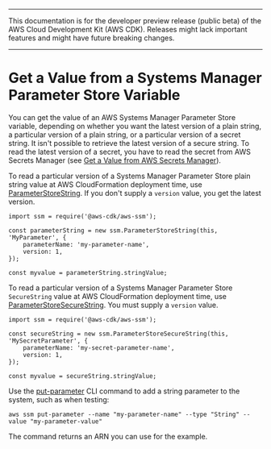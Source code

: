 --------

This documentation is for the developer preview release \(public beta\) of the AWS Cloud Development Kit \(AWS CDK\)\. Releases might lack important features and might have future breaking changes\.

--------

# Get a Value from a Systems Manager Parameter Store Variable<a name="get_ssm_value"></a>

You can get the value of an AWS Systems Manager Parameter Store variable, depending on whether you want the latest version of a plain string, a particular version of a plain string, or a particular version of a secret string\. It isn't possible to retrieve the latest version of a secure string\. To read the latest version of a secret, you have to read the secret from AWS Secrets Manager \(see [Get a Value from AWS Secrets Manager](get_secrets_manager_value.md)\)\.

To read a particular version of a Systems Manager Parameter Store plain string value at AWS CloudFormation deployment time, use [ParameterStoreString](https://docs.aws.amazon.com/cdk/api/latest/docs/@aws-cdk_aws-ssm.ParameterStoreString.html)\. If you don't supply a `version` value, you get the latest version\.

```
import ssm = require('@aws-cdk/aws-ssm');

const parameterString = new ssm.ParameterStoreString(this, 'MyParameter', {
    parameterName: 'my-parameter-name',
    version: 1,
});

const myvalue = parameterString.stringValue;
```

To read a particular version of a Systems Manager Parameter Store `SecureString` value at AWS CloudFormation deployment time, use [ParameterStoreSecureString](https://docs.aws.amazon.com/cdk/api/latest/docs/@aws-cdk_aws-ssm.ParameterStoreSecureString.html)\. You must supply a `version` value\.

```
import ssm = require('@aws-cdk/aws-ssm');

const secureString = new ssm.ParameterStoreSecureString(this, 'MySecretParameter', {
    parameterName: 'my-secret-parameter-name',
    version: 1,
});

const myvalue = secureString.stringValue;
```

Use the [put\-parameter](https://docs.aws.amazon.com/cli/latest/reference/ssm/put-parameter.html) CLI command to add a string parameter to the system, such as when testing:

```
aws ssm put-parameter --name "my-parameter-name" --type "String" --value "my-parameter-value"
```

The command returns an ARN you can use for the example\.